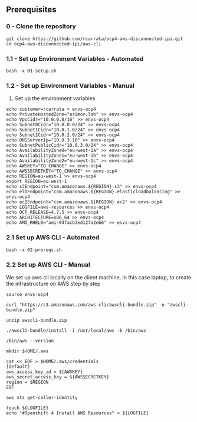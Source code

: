 ## Prerequisites

### 0 - Clone the repository

```
git clone https://github.com/rcarrata/ocp4-aws-disconnected-ipi.git
cd ocp4-aws-disconnected-ipi/aws-cli
```

### 1.1 - Set up Environment Variables - Automated

```
bash -x 01-setup.sh
```

### 1.2 - Set up Environment Variables - Manual

1. Set up the environment variables

```
echo customer=rcarrata > envs-ocp4
echo PrivateHostedZone="asimov.lab" >> envs-ocp4
echo VpcCidr="10.0.0.0/16" >> envs-ocp4
echo Subnet0Cidr="10.0.0.0/24" >> envs-ocp4
echo Subnet1Cidr="10.0.1.0/24" >> envs-ocp4
echo Subnet2Cidr="10.0.2.0/24" >> envs-ocp4
echo DNSServerIp="10.0.3.10" >> envs-ocp4
echo SubnetPublicCidr="10.0.3.0/24" >> envs-ocp4
echo AvailabilityZone0="eu-west-1a" >> envs-ocp4
echo AvailabilityZone1="eu-west-1b" >> envs-ocp4
echo AvailabilityZone2="eu-west-1c" >> envs-ocp4
echo AWSKEY="TO_CHANGE" >> envs-ocp4
echo AWSSECRETKEY="TO_CHANGE" >> envs-ocp4
echo REGION=eu-west-1 >> envs-ocp4
export REGION=eu-west-1
echo s3Endpoint="com.amazonaws.${REGION}.s3" >> envs-ocp4
echo elbEndpoint="com.amazonaws.${REGION}.elasticloadbalancing" >> envs-ocp4
echo ec2Endpoint="com.amazonaws.${REGION}.ec2" >> envs-ocp4
echo LOGFILE=aws-resources >> envs-ocp4
echo OCP_RELEASE=4.7.5 >> envs-ocp4
echo ARCHITECTURE=x86_64 >> envs-ocp4
echo AMI_RHEL8="ami-04facb3ed127a2eb6" >> envs-ocp4
```

### 2.1 Set up AWS CLI - Automated

```
bash -x 02-prereqs.sh
```

### 2.2 Set up AWS CLI - Manual

We set up aws cli locally on the client machine, in this case laptop, to create the infrastructure on AWS step by step

```
source envs-ocp4

curl "https://s3.amazonaws.com/aws-cli/awscli-bundle.zip" -o "awscli-bundle.zip"

unzip awscli-bundle.zip

./awscli-bundle/install -i /usr/local/aws -b /bin/aws

/bin/aws --version

mkdir $HOME/.aws

cat << EOF > $HOME/.aws/credentials
[default]
aws_access_key_id = ${AWSKEY}
aws_secret_access_key = ${AWSSECRETKEY}
region = $REGION
EOF

aws sts get-caller-identity

touch ${LOGFILE}
echo "#Openshift 4 Install AWS Resources" > ${LOGFILE}
```
